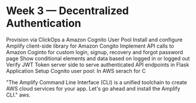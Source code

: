 # Week 3 — Decentralized Authentication

Provision via ClickOps a Amazon Cognito User Pool
Install and configure Amplify client-side library for Amazon Congito
Implement API calls to Amazon Coginto for custom login, signup, recovery and forgot password page
Show conditional elements and data based on logged in or logged out
Verify JWT Token server side to serve authenticated API endpoints in Flask Application
Setup Cognito user pool:
In AWS serach for C

"The Amplify Command Line Interface (CLI) is a unified toolchain to create AWS cloud services for your app. Let's go ahead and install the Amplify CLI." aws.
